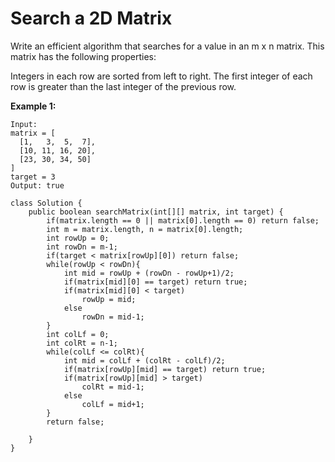 # Search a 2D Matrix

Write an efficient algorithm that searches for a value in an m x n matrix. This matrix has the following properties:

Integers in each row are sorted from left to right.
The first integer of each row is greater than the last integer of the previous row.

**Example 1:**
```
Input:
matrix = [
  [1,   3,  5,  7],
  [10, 11, 16, 20],
  [23, 30, 34, 50]
]
target = 3
Output: true
```


```
class Solution {
    public boolean searchMatrix(int[][] matrix, int target) {
        if(matrix.length == 0 || matrix[0].length == 0) return false;
        int m = matrix.length, n = matrix[0].length;
        int rowUp = 0;
        int rowDn = m-1;
        if(target < matrix[rowUp][0]) return false;
        while(rowUp < rowDn){
            int mid = rowUp + (rowDn - rowUp+1)/2;
            if(matrix[mid][0] == target) return true;
            if(matrix[mid][0] < target)
                rowUp = mid;
            else
                rowDn = mid-1;
        }
        int colLf = 0;
        int colRt = n-1;
        while(colLf <= colRt){
            int mid = colLf + (colRt - colLf)/2;
            if(matrix[rowUp][mid] == target) return true;
            if(matrix[rowUp][mid] > target)
                colRt = mid-1;
            else
                colLf = mid+1;
        }
        return false;
        
    }
}
```
